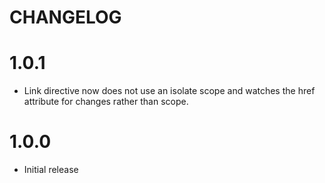 # CHANGELOG

# 1.0.1

* Link directive now does not use an isolate scope and watches the href attribute for changes rather than scope.

# 1.0.0

* Initial release

